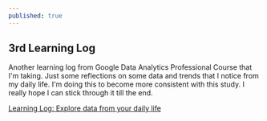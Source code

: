 ```yaml
---
published: true
---
```

## 3rd Learning Log

Another learning log from Google Data Analytics Professional Course that I'm taking. Just some reflections on some data and trends that I notice from my daily life. I'm doing this to become more consistent with this study. I really hope I can stick through it till the end.

[Learning Log: Explore data from your daily life](https://docs.google.com/document/d/1TEOtuD0xxiboii2sIGrjZHM-E7pqzhNLadNB-RrX6sk/edit?usp=sharing)
